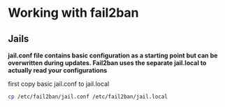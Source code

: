 # Working with fail2ban

## Jails

**jail.conf file contains basic configuration as a starting point but can be overwritten during updates.  Fail2ban uses the separate jail.local to actually read your configurations**

first copy basic jail.conf to jail.local

```sh
cp /etc/fail2ban/jail.conf /etc/fail2ban/jail.local
```

```sh
